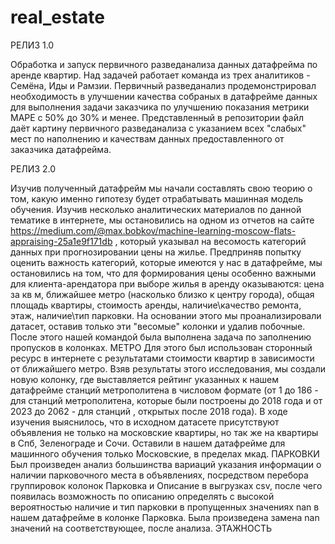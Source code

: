 # real_estate
РЕЛИЗ 1.0

Обработка и запуск первичного разведанализа данных датафрейма по аренде квартир. 
Над задачей работает команда из трех аналитиков - Семёна, Иды и Рамзии.
Первичный разведанализ продемонстрировал необходимость в улучшении качества собраных в датафрейме данных для выполнения задачи заказчика по улучшению показания метрики MAPE с 50% до 30% и менее. 
Представленный в репозитории файл даёт картину первичного разведанализа с указанием всех "слабых" мест по наполнению и качествам данных предоставленного от заказчика датафрейма. 

РЕЛИЗ 2.0

Изучив полученный датафрейм мы начали составлять свою теорию о том, какую именно гипотезу будет отрабатывать машинная модель обучения. Изучив несколько аналитических материалов по данной тематике в интернете, мы остановились на одном из отчетов на сайте https://medium.com/@max.bobkov/machine-learning-moscow-flats-appraising-25a1e9f171db , который указывал на весомость категорий данных при прогнозировании цены на жилье. Предприняв попытку оценить важность категорий, которые имеются у нас в датафрейме, мы остановились на том, что для формирования цены особенно важными для клиента-арендатора при выборе жилья в аренду оказываются: цена за кв м, ближайшее метро (насколько близко к центру города), общая площадь квартиры, стоимость аренды, наличие\качество ремонта, этаж, наличие\тип парковки. На основании этого мы проанализировали датасет, оставив только эти "весомые" колонки и удалив побочные. 
После этого нашей командой была выполнена задача по заполнению пропусков в колонках.
МЕТРО
Для этого был использован сторонный ресурс в интернете с результатами стоимости квартир в зависимости от ближайшего метро. Взяв результаты этого исследования, мы создали новую колонку, где выставляется рейтинг указанных к нашем датафрейме станций метрополитена в числовом формате (от 1 до 186 - для станций метрополитена, которые были построены до 2018 года и от 2023 до 2062 - для станций , открытых после 2018 года). В ходе изучения выяснилось, что в исходном датасете присутствуют объявления не только на московские квартиры, но так же на квартиры в Спб, Зеленограде и Сочи. Оставили в нашем датафрейме для машинного обучения только Московские, в пределах мкад.
ПАРКОВКИ
Был произведен анализ большинства вариаций указания информации о наличии парковочного места в объявлениях, посредством перебора группировок колонок Парковка и Описание в выгрузках csv, после чего появилась возможность по описанию определять с высокой вероятностью наличие и тип парковки в пропущенных значениях nan в нашем датафрейме в колонке Парковка. Была произведена замена nan значений на соответствующее, после  анализа.
ЭТАЖНОСТЬ

